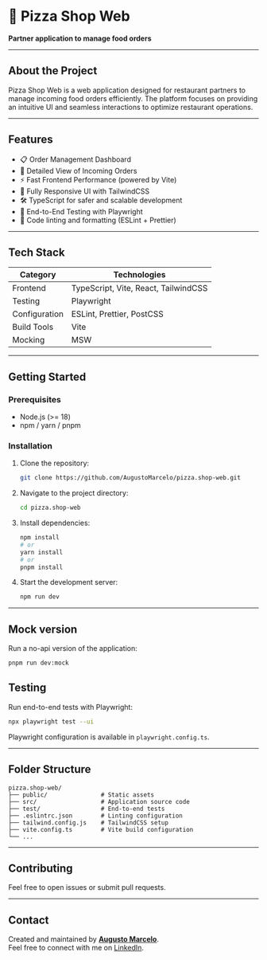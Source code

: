 # 🍕 Pizza Shop Web

**Partner application to manage food orders**

---

## About the Project

Pizza Shop Web is a web application designed for restaurant partners to manage incoming food orders efficiently. The platform focuses on providing an intuitive UI and seamless interactions to optimize restaurant operations.

---

## Features

- 📋 Order Management Dashboard
- 🍕 Detailed View of Incoming Orders
- ⚡ Fast Frontend Performance (powered by Vite)
- 🎨 Fully Responsive UI with TailwindCSS
- 🛠️ TypeScript for safer and scalable development
- 🧪 End-to-End Testing with Playwright
- 🧹 Code linting and formatting (ESLint + Prettier)

---

## Tech Stack

| Category        | Technologies           |
|-----------------|-------------------------|
| Frontend        | TypeScript, Vite, React, TailwindCSS |
| Testing         | Playwright              |
| Configuration   | ESLint, Prettier, PostCSS |
| Build Tools     | Vite                    |
| Mocking         | MSW                     |

---

## Getting Started

### Prerequisites

- Node.js (>= 18)
- npm / yarn / pnpm

### Installation

1. Clone the repository:
   ```bash
   git clone https://github.com/AugustoMarcelo/pizza.shop-web.git
   ```
2. Navigate to the project directory:
   ```bash
   cd pizza.shop-web
   ```
3. Install dependencies:
   ```bash
   npm install
   # or
   yarn install
   # or
   pnpm install
   ```

4. Start the development server:
   ```bash
   npm run dev
   ```

---

## Mock version

Run a no-api version of the application:
```bash
pnpm run dev:mock
```

## Testing

Run end-to-end tests with Playwright:

```bash
npx playwright test --ui
```

Playwright configuration is available in `playwright.config.ts`.

---

## Folder Structure

```
pizza.shop-web/
├── public/               # Static assets
├── src/                  # Application source code
├── test/                 # End-to-end tests
├── .eslintrc.json        # Linting configuration
├── tailwind.config.js    # TailwindCSS setup
├── vite.config.ts        # Vite build configuration
└── ...
```

---

## Contributing

Feel free to open issues or submit pull requests.

---

## Contact

Created and maintained by **[Augusto Marcelo](https://github.com/AugustoMarcelo)**.  
Feel free to connect with me on [LinkedIn](https://www.linkedin.com/in/augustomarcelo/).